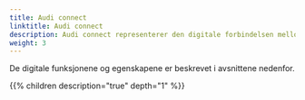 ```yaml
---
title: Audi connect
linktitle: Audi connect
description: Audi connect representerer den digitale forbindelsen mellom sjåfør, kjøretøy og infrastruktur. Den samler alle strukturer som bruker online-tilkobling med kjøretøyet for å gi sanntidsinformasjon og flere digitale funksjoner.
weight: 3
---
```


De digitale funksjonene og egenskapene er beskrevet i avsnittene nedenfor.

{{% children description="true" depth="1" %}}
